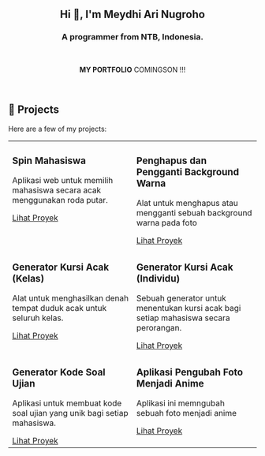 <h2 align="center">Hi 👋, I'm Meydhi Ari Nugroho</h2>

<h3 align="center">A programmer from NTB, Indonesia.</h3>

<br>

<p align="center">
<!--   <a href="https://dulcet-caramel-1022e8.netlify.app/" target="_blank"> -->
    <strong>MY PORTFOLIO</strong>
  COMINGSON !!!
<!--   </a> -->
</p>

<br>

## 🚀 Projects

Here are a few of my projects:

<table>
  <tr>
    <td width="50%" valign="top">
      <h3>Spin Mahasiswa</h3>
      <p>
Aplikasi web untuk memilih mahasiswa secara acak menggunakan roda putar.</p>
      <a href="https://animated-biscochitos-a1eb38.netlify.app/" target="_blank">Lihat Proyek</a>
    </td>
    <td width="50%" valign="top">
      <h3>Penghapus dan Pengganti Background Warna</h3>
      <p>Alat untuk menghapus atau mengganti sebuah background warna pada foto</p>
      <a href="https://cosmic-sunflower-144834.netlify.app/" target="_blank">Lihat Proyek</a>
    </td>
  </tr>
  <tr>
    <td width="50%" valign="top">
      <h3>Generator Kursi Acak (Kelas)</h3>
      <p>Alat untuk menghasilkan denah tempat duduk acak untuk seluruh kelas.</p>
      <a href="https://melodious-tapioca-6c516d.netlify.app/" target="_blank">Lihat Proyek</a>
    </td>
    <td width="50%" valign="top">
      <h3>Generator Kursi Acak (Individu)</h3>
      <p>Sebuah generator untuk menentukan kursi acak bagi setiap mahasiswa secara perorangan.</p>
      <a href="https://silver-figolla-4311de.netlify.app/" target="_blank">Lihat Proyek</a>
    </td>
  </tr>
  <tr>
    <td width="50%" valign="top">
      <h3>Generator Kode Soal Ujian</h3>
      <p>Aplikasi untuk membuat kode soal ujian yang unik bagi setiap mahasiswa.</p>
      <a href="https://moonlit-pasca-88ae13.netlify.app/" target="_blank">Lihat Proyek</a>
    </td>
    <td width="50%" valign="top">
      <h3>Aplikasi Pengubah Foto Menjadi Anime</h3>
      <p>Aplikasi ini memngubah sebuah foto menjadi anime</p>
      <a href="https://magical-babka-4e992e.netlify.app/" target="_blank">Lihat Proyek</a>
    </td>
  </tr>
</table>

<br>
